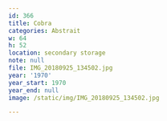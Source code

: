 ```yaml
---
id: 366
title: Cobra
categories: Abstrait
w: 64
h: 52
location: secondary storage
note: null
file: IMG_20180925_134502.jpg
year: '1970'
year_start: 1970
year_end: null
image: /static/img/IMG_20180925_134502.jpg

---
```

